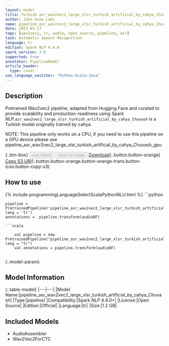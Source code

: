 ```yaml
---
layout: model
title: Turkish asr_wav2vec2_large_xlsr_turkish_artificial_by_cahya_Chuvash TFWav2Vec2ForCTC from cahya
author: John Snow Labs
name: pipeline_asr_wav2vec2_large_xlsr_turkish_artificial_by_cahya_Chuvash
date: 2023-03-17
tags: [wav2vec2, tr, audio, open_source, pipeline, asr]
task: Automatic Speech Recognition
language: tr
edition: Spark NLP 4.4.0
spark_version: 3.0
supported: true
annotator: PipelineModel
article_header:
  type: cover
use_language_switcher: "Python-Scala-Java"
---
```


## Description

Pretrained Wav2vec2  pipeline, adapted from Hugging Face and curated to provide scalability and production-readiness using Spark NLP.`asr_wav2vec2_large_xlsr_turkish_artificial_by_cahya_Chuvash` is a Turkish model originally trained by cahya.

NOTE: This pipeline only works on a CPU, if you need to use this pipeline on a GPU device please use pipeline_asr_wav2vec2_large_xlsr_turkish_artificial_by_cahya_Chuvash_gpu

{:.btn-box}
<button class="button button-orange" disabled>Live Demo</button>
<button class="button button-orange" disabled>Open in Colab</button>
[Download](https://s3.amazonaws.com/auxdata.johnsnowlabs.com/public/models/pipeline_asr_wav2vec2_large_xlsr_turkish_artificial_by_cahya_Chuvash_tr_4.4.0_3.0_1679017569342.zip){:.button.button-orange}
[Copy S3 URI](s3://auxdata.johnsnowlabs.com/public/models/pipeline_asr_wav2vec2_large_xlsr_turkish_artificial_by_cahya_Chuvash_tr_4.4.0_3.0_1679017569342.zip){:.button.button-orange.button-orange-trans.button-icon.button-copy-s3}

## How to use



<div class="tabs-box" markdown="1">
{% include programmingLanguageSelectScalaPythonNLU.html %}
```python

    pipeline = PretrainedPipeline('pipeline_asr_wav2vec2_large_xlsr_turkish_artificial_by_cahya_Chuvash', lang = 'tr')
    annotations =  pipeline.transform(audioDF)
    
```
```scala

    val pipeline = new PretrainedPipeline("pipeline_asr_wav2vec2_large_xlsr_turkish_artificial_by_cahya_Chuvash", lang = "tr")
    val annotations = pipeline.transform(audioDF)
    
```
</div>

{:.model-param}
## Model Information

{:.table-model}
|---|---|
|Model Name:|pipeline_asr_wav2vec2_large_xlsr_turkish_artificial_by_cahya_Chuvash|
|Type:|pipeline|
|Compatibility:|Spark NLP 4.4.0+|
|License:|Open Source|
|Edition:|Official|
|Language:|tr|
|Size:|1.2 GB|

## Included Models

- AudioAssembler
- Wav2Vec2ForCTC